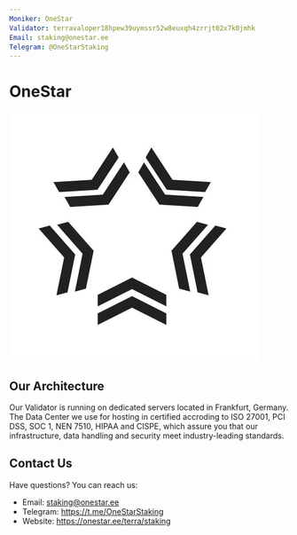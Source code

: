 ```yaml
---
Moniker: OneStar
Validator: terravaloper18hpew39uymssr52w8euxqh4zrrjt02x7k0jmhk
Email: staking@onestar.ee
Telegram: @OneStarStaking
---
```


# OneStar
![OneStar](one-star-logo.png)

## Our Architecture

Our Validator is running on dedicated servers located in Frankfurt, Germany. The Data Center we use for hosting in certified accroding to ISO 27001, PCI DSS, SOC 1, NEN 7510, HIPAA and CISPE, which assure you that our infrastructure, data handling and security meet industry-leading standards.

## Contact Us

Have questions? You can reach us:

- Email: staking@onestar.ee
- Telegram: https://t.me/OneStarStaking
- Website: https://onestar.ee/terra/staking
